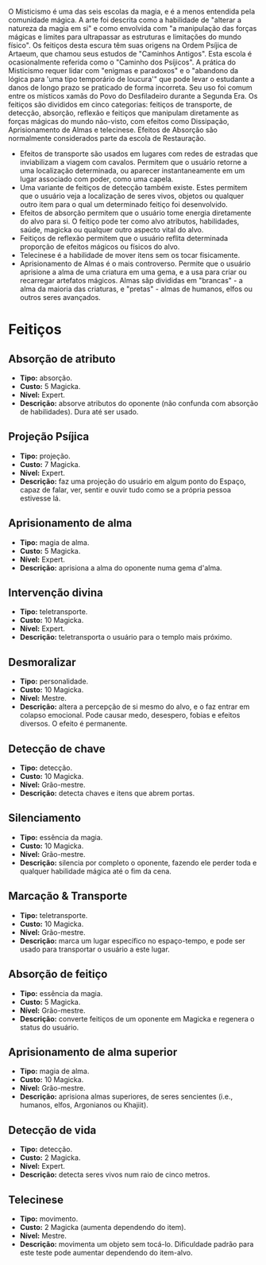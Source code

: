 <!-- TITLE: Misticismo -->
<!-- SUBTITLE: A arte de manipular o universo e a magia em si -->

O Misticismo é uma das seis escolas da magia, e é a menos entendida pela comunidade mágica. A arte foi descrita como a habilidade de "alterar a natureza da magia em si" e como envolvida com "a manipulação das forças mágicas e limites para ultrapassar as estruturas e limitações do mundo físico". Os feitiços desta escura têm suas origens na Ordem Psíjica de Artaeum, que chamou seus estudos de "Caminhos Antigos". Esta escola é ocasionalmente referida como o "Caminho dos Psíjicos". A prática do Misticismo requer lidar com "enigmas e paradoxos" e o "abandono da lógica para 'uma tipo temporário de loucura'" que pode levar o estudante a danos de longo prazo se praticado de forma incorreta. Seu uso foi comum entre os místicos xamãs do Povo do Desfiladeiro durante a Segunda Era. Os feitiços são divididos em cinco categorias: feitiços de transporte, de detecção, absorção, reflexão e feitiços que manipulam diretamente as forças mágicas do mundo não-visto, com efeitos como Dissipação, Aprisionamento de Almas e telecinese. Efeitos de Absorção são normalmente considerados parte da escola de Restauração.
* Efeitos de transporte são usados em lugares com redes de estradas que inviabilizam a viagem com cavalos. Permitem que o usuário retorne a uma localização determinada, ou aparecer instantaneamente em um lugar associado com poder, como uma capela.
* Uma variante de feitiços de detecção também existe. Estes permitem que o usuário veja a localização de seres vivos, objetos ou qualquer outro item para o qual um determinado feitiço foi desenvolvido.
* Efeitos de absorção permitem que o usuário tome energia diretamente do alvo para si. O feitiço pode ter como alvo atributos, habilidades, saúde, magicka ou qualquer outro aspecto vital do alvo.
* Feitiços de reflexão permitem que o usuário reflita determinada proporção de efeitos mágicos ou físicos do alvo.
* Telecinese é a habilidade de mover itens sem os tocar fisicamente.
* Aprisionamento de Almas é o mais controverso. Permite que o usuário aprisione a alma de uma criatura em uma gema, e a usa para criar ou recarregar artefatos mágicos. Almas sãp divididas em "brancas" - a alma da maioria das criaturas, e "pretas" - almas de humanos, elfos ou outros seres avançados.

# Feitiços
## Absorção de atributo
* **Tipo:** absorção.
* **Custo:** 5 Magicka.
* **Nível:** Expert.
* **Descrição:** absorve atributos do oponente (não confunda com absorção de habilidades). Dura até ser usado.

## Projeção Psíjica
* **Tipo:** projeção.
* **Custo:** 7 Magicka.
* **Nível:** Expert.
* **Descrição:** faz uma projeção do usuário em algum ponto do Espaço, capaz de falar, ver, sentir e ouvir tudo como se a própria pessoa estivesse lá.

## Aprisionamento de alma
* **Tipo:** magia de alma.
* **Custo:** 5 Magicka.
* **Nível:** Expert.
* **Descrição:** aprisiona a alma do oponente numa gema d'alma.

## Intervenção divina
* **Tipo:** teletransporte.
* **Custo:** 10 Magicka.
* **Nível:** Expert.
* **Descrição:** teletransporta o usuário para o templo mais próximo.

## Desmoralizar
* **Tipo:** personalidade.
* **Custo:** 10 Magicka.
* **Nível:** Mestre.
* **Descrição:** altera a percepção de si mesmo do alvo, e o faz entrar em colapso emocional. Pode causar medo, desespero, fobias e efeitos diversos. O efeito é permanente.

## Detecção de chave
* **Tipo:** detecção.
* **Custo:** 10 Magicka.
* **Nível:** Grão-mestre.
* **Descrição:** detecta chaves e itens que abrem portas.

## Silenciamento
* **Tipo:** essência da magia.
* **Custo:** 10 Magicka.
* **Nível:** Grão-mestre.
* **Descrição:** silencia por completo o oponente, fazendo ele perder toda e qualquer habilidade mágica até o fim da cena.

## Marcação & Transporte
* **Tipo:** teletransporte.
* **Custo:** 10 Magicka.
* **Nível:** Grão-mestre.
* **Descrição:** marca um lugar específico no espaço-tempo, e pode ser usado para transportar o usuário a este lugar.

## Absorção de feitiço
* **Tipo:** essência da magia.
* **Custo:** 5 Magicka.
* **Nível:** Grão-mestre.
* **Descrição:** converte feitiços de um oponente em Magicka e regenera o status do usuário. 

## Aprisionamento de alma superior
* **Tipo:** magia de alma.
* **Custo:** 10 Magicka.
* **Nível:** Grão-mestre.
* **Descrição:** aprisiona almas superiores, de seres sencientes (i.e., humanos, elfos, Argonianos ou Khajiit).

## Detecção de vida
* **Tipo:** detecção.
* **Custo:** 2 Magicka.
* **Nível:** Expert.
* **Descrição:** detecta seres vivos num raio de cinco metros.

## Telecinese
* **Tipo:** movimento.
* **Custo:** 2 Magicka (aumenta dependendo do item).
* **Nível:** Mestre.
* **Descrição:** movimenta um objeto sem tocá-lo. Dificuldade padrão para este teste pode aumentar dependendo do item-alvo.
